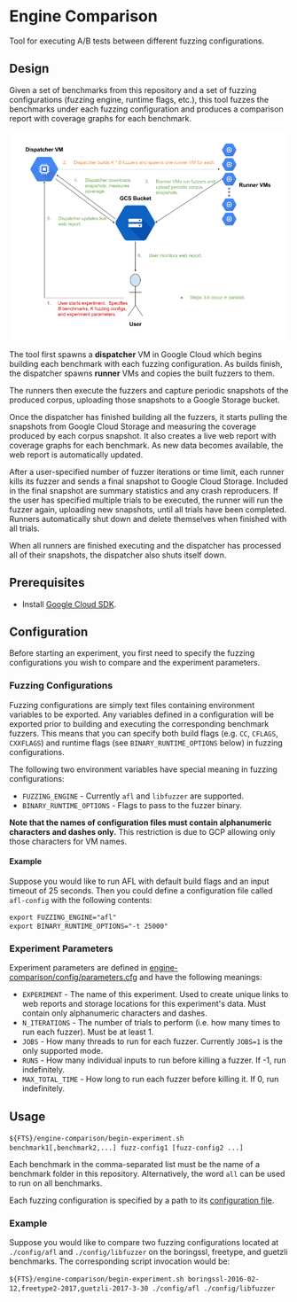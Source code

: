 # Engine Comparison

Tool for executing A/B tests between different fuzzing configurations.

## Design

Given a set of benchmarks from this repository and a set of fuzzing
configurations (fuzzing engine, runtime flags, etc.), this tool fuzzes the
benchmarks under each fuzzing configuration and produces a comparison report
with coverage graphs for each benchmark.

![diagram](../docs/images/ab-design.png?raw=true)

The tool first spawns a **dispatcher** VM in Google Cloud which begins building
each benchmark with each fuzzing configuration.  As builds finish, the
dispatcher spawns **runner** VMs and copies the built fuzzers to them.

The runners then execute the fuzzers and capture periodic snapshots of the
produced corpus, uploading those snapshots to a Google Storage bucket.

Once the dispatcher has finished building all the fuzzers, it starts pulling the
snapshots from Google Cloud Storage and measuring the coverage produced by each
corpus snapshot.  It also creates a live web report with coverage graphs for
each benchmark.  As new data becomes available, the web report is automatically
updated.

After a user-specified number of fuzzer iterations or time limit, each runner
kills its fuzzer and sends a final snapshot to Google Cloud Storage.  Included
in the final snapshot are summary statistics and any crash reproducers.  If the
user has specified multiple trials to be executed, the runner will run the
fuzzer again, uploading new snapshots, until all trials have been completed.
Runners automatically shut down and delete themselves when finished with all
trials.

When all runners are finished executing and the dispatcher has processed all of
their snapshots, the dispatcher also shuts itself down.

## Prerequisites

- Install [Google Cloud SDK](https://cloud.google.com/sdk/downloads).

## Configuration

Before starting an experiment, you first need to specify the fuzzing
configurations you wish to compare and the experiment parameters.

### Fuzzing Configurations

Fuzzing configurations are simply text files containing environment variables to
be exported.  Any variables defined in a configuration will be exported prior to
building and executing the corresponding benchmark fuzzers.  This means that you
can specify both build flags (e.g. `CC`, `CFLAGS`, `CXXFLAGS`) and runtime flags
(see `BINARY_RUNTIME_OPTIONS` below) in fuzzing configurations.

The following two environment variables have special meaning in fuzzing
configurations:

- `FUZZING_ENGINE` - Currently `afl` and `libfuzzer` are supported.
- `BINARY_RUNTIME_OPTIONS` - Flags to pass to the fuzzer binary.

**Note that the names of configuration files must contain alphanumeric
characters and dashes only.**  This restriction is due to GCP allowing only
those characters for VM names.

#### Example

Suppose you would like to run AFL with default build flags and an input timeout
of 25 seconds.  Then you could define a configuration file called `afl-config`
with the following contents:
```
export FUZZING_ENGINE="afl"
export BINARY_RUNTIME_OPTIONS="-t 25000"
```

### Experiment Parameters

Experiment parameters are defined in
[engine-comparison/config/parameters.cfg](config/parameters.cfg) and have the
following meanings:

- `EXPERIMENT` - The name of this experiment.  Used to create unique links to
  web reports and storage locations for this experiment's data.  Must contain
  only alphanumeric characters and dashes.
- `N_ITERATIONS` - The number of trials to perform (i.e. how many times to run
  each fuzzer). Must be at least 1.
- `JOBS` - How many threads to run for each fuzzer.  Currently `JOBS=1` is the
  only supported mode.
- `RUNS` - How many individual inputs to run before killing a fuzzer. If
  -1, run indefinitely.
- `MAX_TOTAL_TIME` - How long to run each fuzzer before killing it.  If 0, run
  indefinitely.

## Usage

`${FTS}/engine-comparison/begin-experiment.sh benchmark1[,benchmark2,...]
fuzz-config1 [fuzz-config2 ...]`

Each benchmark in the comma-separated list must be the name of a benchmark
folder in this repository.  Alternatively, the word `all` can be used to run on
all benchmarks.

Each fuzzing configuration is specified by a path to its
[configuration file](#fuzzing-configurations).

### Example

Suppose you would like to compare two fuzzing configurations located at
`./config/afl` and `./config/libfuzzer` on the boringssl, freetype, and guetzli
benchmarks.  The corresponding script invocation would be:

`${FTS}/engine-comparison/begin-experiment.sh
boringssl-2016-02-12,freetype2-2017,guetzli-2017-3-30 ./config/afl
./config/libfuzzer`
